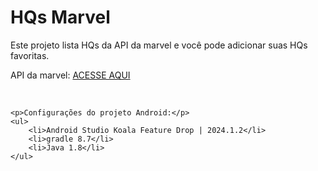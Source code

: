 <html>
<head></head>

<body>
    <h1>HQs Marvel</h1>
    <p>Este projeto lista HQs da API da marvel e você pode adicionar suas HQs favoritas.</p>
    <p>API da marvel: <a href="https://developer.marvel.com/docs#!/">ACESSE AQUI</a></p> <br />

    <p>Configurações do projeto Android:</p>
    <ul>
        <li>Android Studio Koala Feature Drop | 2024.1.2</li>
        <li>gradle 8.7</li>
        <li>Java 1.8</li>
    </ul>

</body>
</html>
